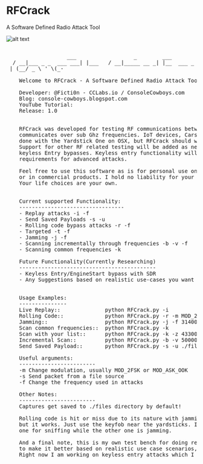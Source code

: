 # RFCrack
A Software Defined Radio Attack Tool

![alt text](http://cclabs.io/img/CCLABS_Black.png)
     
  <pre>   
                   ___                  _        ___            _                  
  / __|___ _ _  ___ ___| |___   / __|_____ __ _| |__  ___ _  _ ___ 
 | (__/ _ \ ' \(_-</ _ \ / -_) | (__/ _ \ V  V / '_ \/ _ \ || (_-< 
  \___\___/_||_/__/\___/_\___|  \___\___/\_/\_/|_.__/\___/\_, /__/ 
                                                          |__/   
            ___ ___ ___             _   
      ___  | _ \ __/ __|_ _ __ _ __| |__
     |___| |   / _| (__| '_/ _` / _| / /
           |_|_\_| \___|_| \__,_\__|_\_\
    <pre>                           
                                
    Welcome to RFCrack - A Software Defined Radio Attack Tool 
  
    Developer: @Ficti0n - CCLabs.io / ConsoleCowboys.com
    Blog: console-cowboys.blogspot.com
    YouTube Tutorial: <Add Link Here> 
    Release: 1.0 


    RFCrack was developed for testing RF communications between any physical device that 
    communicates over sub Ghz frequencies. IoT devices, Cars, Alarm Systems etc... Testing was 
    done with the Yardstick One on OSX, but RFCrack should work fine in linux. 
    Support for other RF related testing will be added as needed in my testing. I am currently researching 
    keyless Entry bypasses. Keyless entry functionality will be added in the future with additional hardware 
    requirements for advanced attacks. 
    
    Feel free to use this software as is for personal use only. Do not use this code in other projects 
    or in commercial products. I hold no liability for your actions with this code. 
    Your life choices are your own. 
    

    Current supported Functionality: 
    ---------------------------------
    - Replay attacks -i -f
    - Send Saved Payloads -s -u
    - Rolling code bypass attacks -r -f
    - Targeted -t -f
    - Jamming -j -f
    - Scanning incrementally through frequencies -b -v -f
    - Scanning common frequencies -k

    Future Functionality(Currently Researching)
    -------------------------------------------
    - Keyless Entry/EngineStart bypass with SDR
    - Any Suggestions based on realistic use-cases you want me to add??  


    Usage Examples: 
    ---------------
    Live Replay::              python RFCrack.py -i
    Rolling Code::             python RFCrack.py -r -m MOD_2FSK -f 314350000
    Jamming::                  python RFCrack.py -j -f 314000000
    Scan common frequencies::  python RFCrack.py -k
    Scan with your list::      python RFCrack.py -k -z 433000000 314000000 390000000
    Incremental Scan::         python RFCrack.py -b -v 5000000
    Send Saved Payload::       python RFCrack.py -s -u ./files/test.cap -f 315000000 -m MOD_ASK_OOK

    Useful arguments: 
    ------------------------
    -m Change modulation, usually MOD_2FSK or MOD_ASK_OOK
    -s Send packet from a file source 
    -f Change the frequency used in attacks

    Other Notes:
    ------------------------
    Captures get saved to ./files directory by default!

    Rolling code is hit or miss due to its nature with jamming and sniffing at the same time, 
    but it works. Just use the keyfob near the yardsticks. It will also require 2 yardsticks, 
    one for sniffing while the other one is jamming. 

    And a final note, this is my own test bench for doing research and dev, if you have ideas 
    to make it better based on realistic use case scenarios, feel free to reach out to me. 
    Right now I am working on keyless entry attacks which I will implement into this later.  

